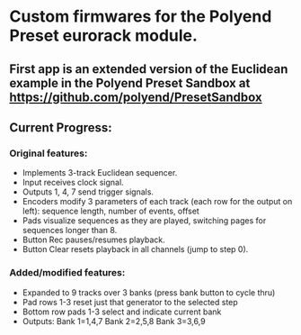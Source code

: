 # Custom firmwares for the Polyend Preset eurorack module.

## First app is an extended version of the Euclidean example in the Polyend Preset Sandbox at https://github.com/polyend/PresetSandbox

## Current Progress:
### Original features:
* Implements 3-track Euclidean sequencer.
* Input receives clock signal.
* Outputs 1, 4, 7 send trigger signals.
* Encoders modify 3 parameters of each track (each row for the output on left):
   sequence length, number of events, offset
* Pads visualize sequences as they are played, switching pages for sequences longer than 8.
* Button Rec pauses/resumes playback.
* Button Clear resets playback in all channels (jump to step 0).
### Added/modified features:
* Expanded to 9 tracks over 3 banks (press bank button to cycle thru)
* Pad rows 1-3 reset just that generator to the selected step
* Bottom row pads 1-3 select and indicate current bank
* Outputs: Bank 1=1,4,7 Bank 2=2,5,8 Bank 3=3,6,9

